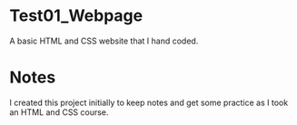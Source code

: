# Test01_Webpage
A basic HTML and CSS website that I hand coded. 
<h1>Notes</h1>
<p>I created this project initially to keep notes and get some practice as I took an HTML and CSS course.</p>
